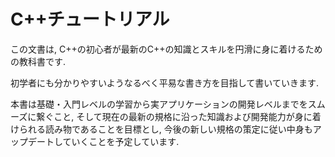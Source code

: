 # C++チュートリアル

この文書は, C++の初心者が最新のC++の知識とスキルを円滑に身に着けるための教科書です. 

初学者にも分かりやすいようなるべく平易な書き方を目指して書いていきます.

本書は基礎・入門レベルの学習から実アプリケーションの開発レベルまでをスムーズに繋ぐこと, そして現在の最新の規格に沿った知識および開発能力が身に着けられる読み物であることを目標とし, 今後の新しい規格の策定に従い中身もアップデートしていくことを予定しています.
